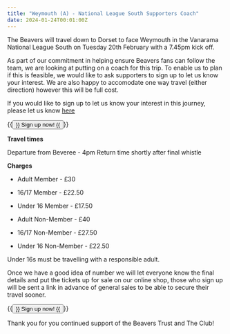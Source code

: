 ```yaml
---
title: "Weymouth (A) - National League South Supporters Coach"
date: 2024-01-24T00:01:00Z
---
```


The Beavers will travel down to Dorset to face Weymouth in the Vanarama National League South on Tuesday 20th February with a 7.45pm kick off. 

As part of our commitment in helping ensure Beavers fans can follow the team, we are looking at putting on a coach for this trip. To enable us to plan if this is feasible, we would like to ask supporters to sign up to let us know your interest. We are also happy to accomodate one way travel (either direction) however this will be full cost.

If you would like to sign up to let us know your interest in this journey, please let us know
 [here](https://docs.google.com/forms/d/e/1FAIpQLSfG38CjQsaXFe7slrPH24Mznd7uMGktbCcjKYIPrzhBLRZ9Wg/viewform?vc=0&c=0&w=1&flr=0)

 {{<button href="https://docs.google.com/forms/d/e/1FAIpQLSfG38CjQsaXFe7slrPH24Mznd7uMGktbCcjKYIPrzhBLRZ9Wg/viewform?vc=0&c=0&w=1&flr=0" target="_self">}} Sign up now! {{</button>}}

**Travel times**

Departure from Beveree - 4pm
Return time shortly after final whistle

**Charges**

- Adult Member - £30

- 16/17 Member - £22.50

- Under 16 Member - £17.50


- Adult Non-Member - £40

- 16/17 Non-Member - £27.50

- Under 16 Non-Member - £22.50

Under 16s must be travelling with a responsible adult. 

Once we have a good idea of number we will let everyone know the final details and put the tickets up for sale on our online shop, those who sign up will be sent a link in advance of general sales to be able to secure their travel sooner.

 {{<button href="https://docs.google.com/forms/d/e/1FAIpQLSfG38CjQsaXFe7slrPH24Mznd7uMGktbCcjKYIPrzhBLRZ9Wg/viewform?vc=0&c=0&w=1&flr=0" target="_self">}} Sign up now! {{</button>}}

Thank you for you continued support of the Beavers Trust and The Club!

